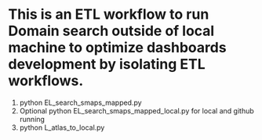 # This is an ETL workflow to run Domain search outside of local machine to optimize dashboards development by isolating ETL workflows.

1. python EL_search_smaps_mapped.py
2. Optional python EL_search_smaps_mapped_local.py for local and github running
3. python L_atlas_to_local.py